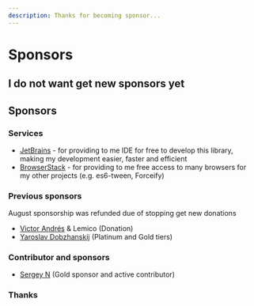 ```yaml
---
description: Thanks for becoming sponsor...
---
```


# Sponsors

## I do not want get new sponsors yet

## Sponsors

### Services

* [JetBrains](https://www.jetbrains.com/) - for providing to me IDE for free to develop this library, making my development easier, faster and efficient
* [BrowserStack](https://www.browserstack.com/) - for providing to me free access to many browsers for my other projects \(e.g. es6-tween, Forceify\)

### Previous sponsors

August sponsorship was refunded due of stopping get new donations

* [Victor Andrés](https://github.com/victor-a-rigacci) & Lemico \(Donation\)
* [Yaroslav Dobzhanskij](https://github.com/yarsky-tgz) \(Platinum and Gold tiers\)

### Contributor and sponsors

* [Sergey N](https://github.com/mrauhu) \(Gold sponsor and active contributor\)

### Thanks

### 

